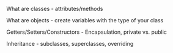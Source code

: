 What are classes - attributes/methods

What are objects - create variables with the type of your class

Getters/Setters/Constructors - Encapsulation, private vs. public

Inheritance - subclasses, superclasses, overriding
